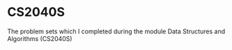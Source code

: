 # CS2040S
The problem sets which I completed during the module Data Structures and Algorithms (CS2040S)
